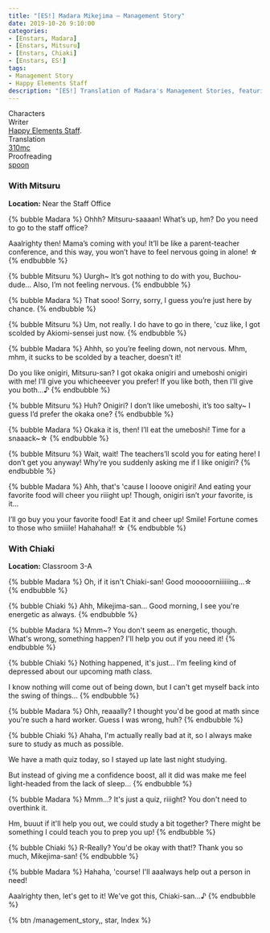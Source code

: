 ```yaml
---
title: "[ES!] Madara Mikejima – Management Story"
date: 2019-10-26 9:10:00
categories:
- [Enstars, Madara]
- [Enstars, Mitsuru]
- [Enstars, Chiaki]
- [Enstars, ES!]
tags:
- Management Story
- Happy Elements Staff
description: "[ES!] Translation of Madara's Management Stories, featuring Mitsuru and Chiaki."
---
```

<div class="three-wrapper" style="--storyColor:#5ac189;--storyColor-rgb:90,193,137;--storyColor-h:147.4;--storyColor-s:45.4%;--storyColor-l:55.5%;">
    <div class="info-area">
        <div class="info">
            <div class="info-item characters">
                <div class="label">
                    Characters
                </div>
                <div class="value">
								<a href="/categories/Enstars/Madara" character="Madara"></a>
                <a href="/categories/Enstars/Mitsuru" character="Mitsuru"></a>
                <a href="/categories/Enstars/Chiaki" character="Chiaki"></a>
                </div>
            </div>
            <div class="info-item one">
                <div class="label">
                    Writer
                </div>
                <div class="value">
                    <a href="/tags/Happy-Elements-Staff/">Happy Elements Staff</a>.
                </div>
            </div>
            <div class="info-item two">
                <div class="label">
                    Translation
                </div>
                <div class="value">
                    <a href="/about">310mc</a>
                </div>
            </div>
            <div class="info-item three">
                <div class="label">
                   Proofreading
                </div>
                <div class="value">
                    <a href="https://twitter.com/splafyoon">spoon</a>
                </div>
            </div>
        </div>
    </div>
</div>

<!-- more -->

### With Mitsuru

<div class="msr-location">
    <p><span><b>Location:</b> Near the Staff Office</span></p>
</div>

{% bubble Madara %}
Ohhh? Mitsuru-saaaan! What’s up, hm? Do you need to go to the staff office?

Aaalrighty then! Mama’s coming with you! It’ll be like a parent-teacher conference, and this way, you won’t have to feel nervous going in alone! ☆
{% endbubble %}

{% bubble Mitsuru %}
Uurgh~ It’s got nothing to do with you, Buchou-dude… Also, I’m not feeling nervous.
{% endbubble %}

{% bubble Madara %}
That sooo! Sorry, sorry, I guess you’re just here by chance.
{% endbubble %}

{% bubble Mitsuru %}
Um, not really. I do have to go in there, 'cuz like, I got scolded by Akiomi-sensei just now.
{% endbubble %}

{% bubble Madara %}
Ahhh, so you’re feeling down, not nervous. Mhm, mhm, it sucks to be scolded by a teacher, doesn’t it!

Do you like onigiri, Mitsuru-san? I got okaka onigiri and umeboshi onigiri with me! I’ll give you whicheeever you prefer! If you like both, then I’ll give you both…♪
{% endbubble %}

{% bubble Mitsuru %}
Huh? Onigiri? I don’t like umeboshi, it’s too salty~ I guess I’d prefer the okaka one?
{% endbubble %}

{% bubble Madara %}
Okaka it is, then! I’ll eat the umeboshi! Time for a snaaack~☆
{% endbubble %}

{% bubble Mitsuru %}
Wait, wait! The teachers’ll scold you for eating here! I don’t get you anyway! Why’re you suddenly asking me if I like onigiri?
{% endbubble %}

{% bubble Madara %}
Ahh, that's 'cause I looove onigiri! And eating your favorite food will cheer you riiight up! Though, onigiri isn’t *your* favorite, is it…

I’ll go buy you your favorite food! Eat it and cheer up! Smile! Fortune comes to those who smiiile! Hahahaha!! ☆
{% endbubble %}

### With Chiaki

<div class="msr-location">
    <p><span><b>Location:</b> Classroom 3-A</span></p>
</div>

{% bubble Madara %}
Oh, if it isn't Chiaki-san! Good mooooorniiiiiing…☆
{% endbubble %}

{% bubble Chiaki %}
Ahh, Mikejima-san… Good morning, I see you're energetic as always.
{% endbubble %}

{% bubble Madara %}
Mmm~? You don't seem as energetic, though. What's wrong, something happen? I'll help you out if you need it!
{% endbubble %}

{% bubble Chiaki %}
Nothing happened, it's just… I'm feeling kind of depressed about our upcoming math class.

I know nothing will come out of being down, but I can't get myself back into the swing of things…
{% endbubble %}

{% bubble Madara %}
Ohh, reaaally? I thought you'd be good at math since you're such a hard worker. Guess I was wrong, huh?
{% endbubble %}

{% bubble Chiaki %}
Ahaha, I'm actually really bad at it, so I always make sure to study as much as possible.

We have a math quiz today, so I stayed up late last night studying.

But instead of giving me a confidence boost, all it did was make me feel light-headed from the lack of sleep…
{% endbubble %}

{% bubble Madara %}
Mmm…? It's just a quiz, riiight? You don't need to overthink it.

Hm, buuut if it'll help you out, we could study a bit together? There might be something I could teach you to prep you up!
{% endbubble %}

{% bubble Chiaki %}
R-Really? You'd be okay with that!? Thank you so much, Mikejima-san!
{% endbubble %}

{% bubble Madara %}
Hahaha, 'course! I'll aaalways help out a person in need!

Aaalrighty then, let's get to it! We've got this, Chiaki-san…♪
{% endbubble %}

<div toc>{% btn /management_story,, star, Index %}</div>
